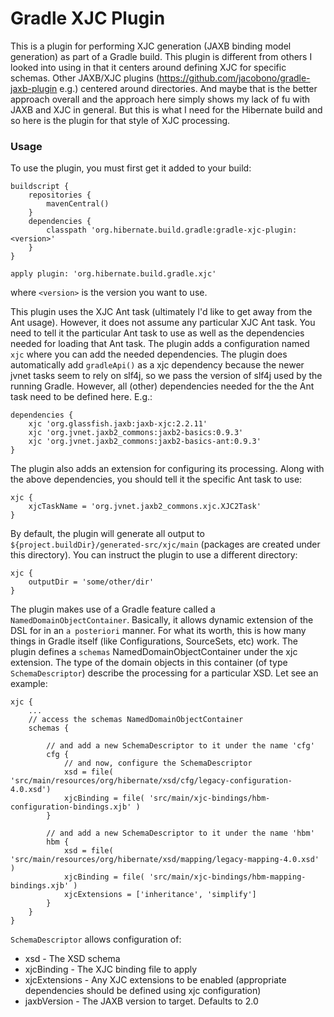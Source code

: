 # Gradle XJC Plugin

This is a plugin for performing XJC generation (JAXB binding model generation) as part of a Gradle build.  This plugin
is different from others I looked into using in that it centers around defining XJC for specific schemas.  Other JAXB/XJC
plugins (https://github.com/jacobono/gradle-jaxb-plugin e.g.) centered around directories.  And maybe that is the
better approach overall and the approach here simply shows my lack of fu with JAXB and XJC in general.  But this is
what I need for the Hibernate build and so here is the plugin for that style of XJC processing.

### Usage

To use the plugin, you must first get it added to your build:

    buildscript {
        repositories {
            mavenCentral()
        }
        dependencies {
            classpath 'org.hibernate.build.gradle:gradle-xjc-plugin:<version>'
        }
    }

    apply plugin: 'org.hibernate.build.gradle.xjc'

where `<version>` is the version you want to use.

This plugin uses the XJC Ant task (ultimately I'd like to get away from the Ant usage).  However, it does not assume
any particular XJC Ant task.  You need to tell it the particular Ant task to use as well as the dependencies needed
for loading that Ant task.  The plugin adds a configuration named `xjc` where you can add the needed dependencies.
The plugin does automatically add `gradleApi()` as a xjc dependency because the newer jvnet tasks seem to rely on
slf4j, so we pass the version of slf4j used by the running Gradle.  However, all (other) dependencies needed for the
the Ant task need to be defined here.  E.g.:

    dependencies {
        xjc 'org.glassfish.jaxb:jaxb-xjc:2.2.11'
        xjc 'org.jvnet.jaxb2_commons:jaxb2-basics:0.9.3'
        xjc 'org.jvnet.jaxb2_commons:jaxb2-basics-ant:0.9.3'
    }

The plugin also adds an extension for configuring its processing.  Along with the above dependencies, you should tell
it the specific Ant task to use:

    xjc {
        xjcTaskName = 'org.jvnet.jaxb2_commons.xjc.XJC2Task'
    }

By default, the plugin will generate all output to `${project.buildDir}/generated-src/xjc/main` (packages are created
under this directory).  You can instruct the plugin to use a different directory:

    xjc {
        outputDir = 'some/other/dir'
    }

The plugin makes use of a Gradle feature called a `NamedDomainObjectContainer`.  Basically, it allows dynamic
extension of the DSL for in an `a posteriori` manner.  For what its worth, this is how many things in Gradle itself
(like Configurations, SourceSets, etc) work.  The plugin defines a `schemas` NamedDomainObjectContainer under the xjc
extension.  The type of the domain objects in this container (of type `SchemaDescriptor`)
describe the processing for a particular XSD.  Let see an example:

    xjc {
        ...
        // access the schemas NamedDomainObjectContainer
        schemas {

            // and add a new SchemaDescriptor to it under the name 'cfg'
            cfg {
                // and now, configure the SchemaDescriptor
                xsd = file( 'src/main/resources/org/hibernate/xsd/cfg/legacy-configuration-4.0.xsd')
                xjcBinding = file( 'src/main/xjc-bindings/hbm-configuration-bindings.xjb' )
            }

            // and add a new SchemaDescriptor to it under the name 'hbm'
            hbm {
                xsd = file( 'src/main/resources/org/hibernate/xsd/mapping/legacy-mapping-4.0.xsd' )
                xjcBinding = file( 'src/main/xjc-bindings/hbm-mapping-bindings.xjb' )
                xjcExtensions = ['inheritance', 'simplify']
            }
        }
    }

`SchemaDescriptor` allows configuration of:

* xsd - The XSD schema
* xjcBinding - The XJC binding file to apply
* xjcExtensions - Any XJC extensions to be enabled (appropriate dependencies should be defined using xjc configuration)
* jaxbVersion - The JAXB version to target.  Defaults to 2.0
